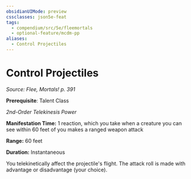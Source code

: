 ```yaml
---
obsidianUIMode: preview
cssclasses: json5e-feat
tags:
  - compendium/src/5e/fleemortals
  - optional-feature/mcdm-pp
aliases:
  - Control Projectiles
---
```

# Control Projectiles
*Source: Flee, Mortals! p. 391*  

**Prerequisite**: Talent Class

*2nd-Order Telekinesis Power*

**Manifestation Time:** 1 reaction, which you take when a creature you can see within 60 feet of you makes a ranged weapon attack

**Range:** 60 feet

**Duration:** Instantaneous

You telekinetically affect the projectile's flight. The attack roll is made with advantage or disadvantage (your choice).